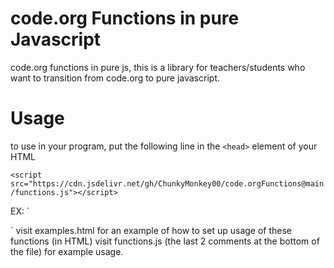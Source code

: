 # code.org Functions in pure Javascript
code.org functions in pure js, this is a library for teachers/students who want to transition from code.org to pure javascript.

# Usage
to use in your program, put the following line in the `<head>` element of your HTML  
  
`<script src="https://cdn.jsdelivr.net/gh/ChunkyMonkey00/code.orgFunctions@main/functions.js"></script>`  

  EX: 
`<!DOCTYPE HTML>
<html>
  <head>
    <script src="https://cdn.jsdelivr.net/gh/ChunkyMonkey00/code.orgFunctions@main/functions.js"></script>
  </head>
  <body>
  </body>
</html>
`
visit examples.html for an example of how to set up usage of these functions (in HTML)  
visit functions.js (the last 2 comments at the bottom of the file) for example usage.
